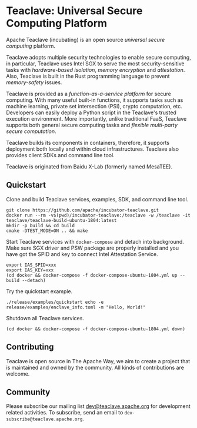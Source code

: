 # Teaclave: Universal Secure Computing Platform

Apache Teaclave (incubating) is an open source *universal secure computing*
platform.

Teaclave adopts multiple security technologies to enable secure computing, in
particular, Teaclave uses Intel SGX to serve the most security-sensitive tasks
with *hardware-based isolation*, *memory encryption* and *attestation*.
Also, Teaclave is built in the Rust programming language to prevent
*memory-safety* issues.

Teaclave is provided as a *function-as-a-service platform* for secure computing.
With many useful built-in functions, it supports tasks such as machine learning,
private set intersection (PSI), crypto computation, etc. Developers can easily
deploy a Python script in the Teaclave's trusted execution environment. More
importantly, unlike traditional FaaS, Teaclave supports both general secure
computing tasks and *flexible multi-party secure computation*.

Teaclave builds its components in containers, therefore, it supports deployment
both locally and within cloud infrastructures. Teaclave also provides client
SDKs and command line tool.

Teaclave is originated from Baidu X-Lab (formerly named MesaTEE).

## Quickstart


Clone and build Teaclave services, examples, SDK, and command line tool.

```
git clone https://github.com/apache/incubator-teaclave.git
docker run --rm -v$(pwd)/incubator-teaclave:/teaclave -w /teaclave -it teaclave/teaclave-build-ubuntu-1804:latest
mkdir -p build && cd build
cmake -DTEST_MODE=ON .. && make
```

Start Teaclave services with `docker-compose` and detach into background. Make
sure SGX driver and PSW package are properly installed and you have got the SPID
and key to connect Intel Attestation Service.

```
export IAS_SPID=xxx
export IAS_KEY=xxx
(cd docker && docker-compose -f docker-compose-ubuntu-1804.yml up --build --detach)
```

Try the quickstart example.

```
./release/examples/quickstart echo -e release/examples/enclave_info.toml -m "Hello, World!"
```

Shutdown all Teaclave services.

```
(cd docker && docker-compose -f docker-compose-ubuntu-1804.yml down)
```

## Contributing

Teaclave is open source in The Apache Way, we aim to create a project that is
maintained and owned by the community. All kinds of contributions are welcome.


## Community

Please subscribe our mailing list
[dev@teaclave.apache.org](https://lists.apache.org/list.html?dev@teaclave.apache.org)
for development related activities. To subscribe, send an email to
`dev-subscribe@teaclave.apache.org`.
